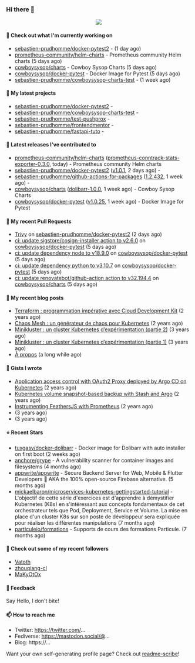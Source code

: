 ### Hi there 👋

<p align="center"><img src="https://github-readme-stats.vercel.app/api?username=sebastien-prudhomme&show_icons=true&locale=en"/></p>

#### 👷 Check out what I'm currently working on

- [sebastien-prudhomme/docker-pytest2](https://github.com/sebastien-prudhomme/docker-pytest2) -  (1 day ago)
- [prometheus-community/helm-charts](https://github.com/prometheus-community/helm-charts) - Prometheus community Helm charts (5 days ago)
- [cowboysysop/charts](https://github.com/cowboysysop/charts) - Cowboy Sysop Charts (5 days ago)
- [cowboysysop/docker-pytest](https://github.com/cowboysysop/docker-pytest) - Docker Image for Pytest (5 days ago)
- [sebastien-prudhomme/cowboysysop-charts-test](https://github.com/sebastien-prudhomme/cowboysysop-charts-test) -  (1 week ago)

#### 🌱 My latest projects

- [sebastien-prudhomme/docker-pytest2](https://github.com/sebastien-prudhomme/docker-pytest2) - 
- [sebastien-prudhomme/cowboysysop-charts-test](https://github.com/sebastien-prudhomme/cowboysysop-charts-test) - 
- [sebastien-prudhomme/test-pushprox](https://github.com/sebastien-prudhomme/test-pushprox) - 
- [sebastien-prudhomme/frontendmentor](https://github.com/sebastien-prudhomme/frontendmentor) - 
- [sebastien-prudhomme/fastapi-tuto](https://github.com/sebastien-prudhomme/fastapi-tuto) - 

#### 🔭 Latest releases I've contributed to

- [prometheus-community/helm-charts](https://github.com/prometheus-community/helm-charts) ([prometheus-conntrack-stats-exporter-0.3.0](https://github.com/prometheus-community/helm-charts/releases/tag/prometheus-conntrack-stats-exporter-0.3.0), today) - Prometheus community Helm charts
- [sebastien-prudhomme/docker-pytest2](https://github.com/sebastien-prudhomme/docker-pytest2) ([v1.0.1](https://github.com/sebastien-prudhomme/docker-pytest2/releases/tag/v1.0.1), 2 days ago) - 
- [sebastien-prudhomme/github-actions-for-packages](https://github.com/sebastien-prudhomme/github-actions-for-packages) ([1.2.432](https://github.com/sebastien-prudhomme/github-actions-for-packages/releases/tag/1.2.432), 1 week ago) - 
- [cowboysysop/charts](https://github.com/cowboysysop/charts) ([dolibarr-1.0.0](https://github.com/cowboysysop/charts/releases/tag/dolibarr-1.0.0), 1 week ago) - Cowboy Sysop Charts
- [cowboysysop/docker-pytest](https://github.com/cowboysysop/docker-pytest) ([v1.0.25](https://github.com/cowboysysop/docker-pytest/releases/tag/v1.0.25), 1 week ago) - Docker Image for Pytest

#### 🔨 My recent Pull Requests

- [Trivy](https://github.com/sebastien-prudhomme/docker-pytest2/pull/1) on [sebastien-prudhomme/docker-pytest2](https://github.com/sebastien-prudhomme/docker-pytest2) (2 days ago)
- [ci: update sigstore/cosign-installer action to v2.6.0](https://github.com/cowboysysop/docker-pytest/pull/182) on [cowboysysop/docker-pytest](https://github.com/cowboysysop/docker-pytest) (5 days ago)
- [ci: update dependency node to v18.9.0](https://github.com/cowboysysop/docker-pytest/pull/181) on [cowboysysop/docker-pytest](https://github.com/cowboysysop/docker-pytest) (5 days ago)
- [ci: update dependency python to v3.10.7](https://github.com/cowboysysop/docker-pytest/pull/180) on [cowboysysop/docker-pytest](https://github.com/cowboysysop/docker-pytest) (5 days ago)
- [ci: update renovatebot/github-action action to v32.194.4](https://github.com/cowboysysop/charts/pull/282) on [cowboysysop/charts](https://github.com/cowboysysop/charts) (5 days ago)

#### 📜 My recent blog posts

- [Terraform : programmation impérative avec Cloud Development Kit](https://www.cowboysysop.com/post/terraform-programmation-imperative-avec-cloud-development-kit/) (2 years ago)
- [Chaos Mesh : un générateur de chaos pour Kubernetes](https://www.cowboysysop.com/post/chaos-mesh-un-generateur-de-chaos-pour-kubernetes/) (2 years ago)
- [Minikluster : un cluster Kubernetes d’expérimentation (partie 2)](https://www.cowboysysop.com/post/minikluster-un-cluster-kubernetes-d-experimentation-partie-2/) (3 years ago)
- [Minikluster : un cluster Kubernetes d’expérimentation (partie 1)](https://www.cowboysysop.com/post/minikluster-un-cluster-kubernetes-d-experimentation-partie-1/) (3 years ago)
- [À propos](https://www.cowboysysop.com/page/a-propos/) (a long while ago)

#### 📓 Gists I wrote

- [Application access control with OAuth2 Proxy deployed by Argo CD on Kubernetes](https://gist.github.com/c90af146c465305087d5f5a55990ca71) (2 years ago)
- [Kubernetes volume snapshot-based backup with Stash and Argo](https://gist.github.com/c53e870dc6b4987fefa4c36ea9f1187c) (2 years ago)
- [Instrumenting FeathersJS with Prometheus](https://gist.github.com/93ab307c8c03a9c5fdb1ff728f413855) (2 years ago)
- [](https://gist.github.com/9827398f4f792569e56351ac56e80b80) (3 years ago)
- [](https://gist.github.com/064f0ea019c9ff37b71ebc023c0a0c6b) (3 years ago)

#### ⭐ Recent Stars

- [tuxgasy/docker-dolibarr](https://github.com/tuxgasy/docker-dolibarr) - Docker image for Dolibarr with auto installer on first boot (2 weeks ago)
- [anchore/grype](https://github.com/anchore/grype) - A vulnerability scanner for container images and filesystems (4 months ago)
- [appwrite/appwrite](https://github.com/appwrite/appwrite) - Secure Backend Server for Web, Mobile &amp; Flutter Developers 🚀 AKA the 100% open-source Firebase alternative. (5 months ago)
- [mickaelbaron/microservices-kubernetes-gettingstarted-tutorial](https://github.com/mickaelbaron/microservices-kubernetes-gettingstarted-tutorial) - L&#39;objectif de cette série d&#39;exercices est d&#39;apprendre à démystifier Kubernetes (K8s) en s&#39;intéressant aux concepts fondamentaux de cet orchestrateur tels que Pod, Deployment, Service et Volume. La mise en place d&#39;un cluster K8s sur son poste de développeur sera expliquée pour réaliser les différentes manipulations (7 months ago)
- [particuleio/formations](https://github.com/particuleio/formations) - Supports de cours des formations Particule. (7 months ago)

#### 👯 Check out some of my recent followers

- [Vatoth](https://github.com/Vatoth)
- [zhouqiang-cl](https://github.com/zhouqiang-cl)
- [MaKyOtOx](https://github.com/MaKyOtOx)

#### 💬 Feedback

Say Hello, I don't bite!

#### 📫 How to reach me

- Twitter: https://twitter.com/...
- Fediverse: https://mastodon.social/@...
- Blog: https://...

Want your own self-generating profile page? Check out [readme-scribe](https://github.com/muesli/readme-scribe)!
